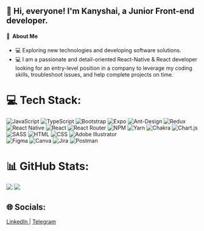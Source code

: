 ## 👋 Hi, everyone! I'm Kanyshai, a Junior Front-end developer.

####  💫 &nbsp;About Me
- 💻 Exploring new technologies and developing software solutions.
- 💻 I am a passionate and detail-oriented React-Native & React developer looking for an entry-level position in a company to leverage my coding skills, troubleshoot issues, and help complete projects on time.


# 💻 Tech Stack:
![JavaScript](https://img.shields.io/badge/javascript-%23323330.svg?style=flat-square&logo=javascript&logoColor=%23F7DF1E) 
![TypeScript](https://img.shields.io/badge/typescript-%23007ACC.svg?style=flat-square&logo=typescript&logoColor=white) 
![Bootstrap](https://img.shields.io/badge/bootstrap-%23563D7C.svg?style=flat-square&logo=bootstrap&logoColor=white) 
![Expo](https://img.shields.io/badge/expo-1C1E24?style=flat-square&logo=expo&logoColor=#D04A37) 
![Ant-Design](https://img.shields.io/badge/-AntDesign-%230170FE?style=flat-square&logo=ant-design&logoColor=white) 
![Redux](https://img.shields.io/badge/redux-%23593d88.svg?style=flat-square&logo=redux&logoColor=white) 
![React Native](https://img.shields.io/badge/react_native-%2320232a.svg?style=flat-square&logo=react&logoColor=%2361DAFB) 
![React](https://img.shields.io/badge/react-%2320232a.svg?style=flat-square&logo=react&logoColor=%2361DAFB) 
![React Router](https://img.shields.io/badge/React_Router-CA4245?style=flat-square&logo=react-router&logoColor=white) 
![NPM](https://img.shields.io/badge/NPM-%23000000.svg?style=flat-square&logo=npm&logoColor=white)
![Yarn](https://img.shields.io/badge/yarn-%232C8EBB.svg?style=flat-square&logo=yarn&logoColor=white)
![Chakra](https://img.shields.io/badge/chakra-%234ED1C5.svg?style=flat-square&logo=chakraui&logoColor=white) 
![Chart.js](https://img.shields.io/badge/chart.js-F5788D.svg?style=flat-square&logo=chart.js&logoColor=white) 
![SASS](https://img.shields.io/badge/SASS-hotpink.svg?style=flat-square&logo=SASS&logoColor=white) 
![HTML](https://img.shields.io/badge/HTML5-E34F26?style=flat-square&logo=html5&logoColor=white)
![CSS](https://img.shields.io/badge/CSS3-1572B6?&style=flat-square&logo=css3&logoColor=white)
![Adobe Illustrator](https://img.shields.io/badge/adobeillustrator-%23FF9A00.svg?style=flat-square&logo=adobeillustrator&logoColor=white) 	
![Figma](https://img.shields.io/badge/figma-%23F24E1E.svg?style=flat-square&logo=figma&logoColor=white) 
![Canva](https://img.shields.io/badge/Canva-%2300C4CC.svg?style=flat-square&logo=Canva&logoColor=white) 
![Jira](https://img.shields.io/badge/jira-%230A0FFF.svg?style=flat-square&logo=jira&logoColor=white) 
![Postman](https://img.shields.io/badge/Postman-FF6C37?style=flat-square&logo=postman&logoColor=white)

# 📊 GitHub Stats:
![](https://github-readme-stats.vercel.app/api?username=kbakaeva&theme=nord&hide_border=true&include_all_commits=true&count_private=true)
![](https://github-readme-stats.vercel.app/api/top-langs/?username=kbakaeva&theme=nord&hide_border=true&include_all_commits=true&count_private=true&layout=compact)


## 🌐 Socials:
[LinkedIn ](https://www.linkedin.com/in/kbakaeva/) | [Telegram](https://t.me/kanyshai_bakaeva)
